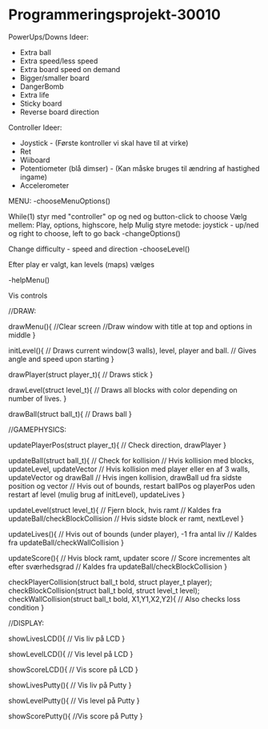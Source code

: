 # Programmeringsprojekt-30010

PowerUps/Downs Ideer:
- Extra ball
- Extra speed/less speed
- Extra board speed on demand
- Bigger/smaller board
- DangerBomb
- Extra life
- Sticky board
- Reverse board direction

Controller Ideer:
- Joystick - (Første kontroller vi skal have til at virke)
- Ret
- Wiiboard
- Potentiometer (blå dimser) - (Kan måske bruges til ændring af hastighed ingame)
- Accelerometer


MENU:
-chooseMenuOptions()

While(1) styr med "controller" op og ned og button-click to choose
Vælg mellem: Play, options, highscore, help
Mulig styre metode: joystick - up/ned og right to choose, left to go back 
-changeOptions()

Change difficulty - speed and direction
-chooseLevel()

Efter play er valgt, kan levels (maps) vælges

-helpMenu()

Vis controls


//DRAW:

drawMenu(){
//Clear screen
//Draw window with title at top and options in middle
}

initLevel(){
// Draws current window(3 walls), level, player and ball.
// Gives angle and speed upon starting
}

drawPlayer(struct player_t){
// Draws stick
}

drawLevel(struct level_t){
// Draws all blocks with color depending on number of lives.
}

drawBall(struct ball_t){
// Draws ball
}


//GAMEPHYSICS:

updatePlayerPos(struct player_t){
// Check direction, drawPlayer
}

updateBall(struct ball_t){
// Check for kollision
// Hvis kollision med blocks, updateLevel, updateVector
// Hvis kollision med player eller en af 3 walls, updateVector og drawBall
// Hvis ingen kollision, drawBall ud fra sidste position og vector
// Hvis out of bounds, restart ballPos og playerPos uden restart af level (mulig brug af initLevel), updateLives
}

updateLevel(struct level_t){
// Fjern block, hvis ramt
// Kaldes fra updateBall/checkBlockCollision
// Hvis sidste block er ramt, nextLevel
}

updateLives(){
// Hvis out of bounds (under player), -1 fra antal liv
// Kaldes fra updateBall/checkWallCollision
}

updateScore(){
// Hvis block ramt, updater score
// Score incrementes alt efter sværhedsgrad
// Kaldes fra updateBall/checkBlockCollision
}

checkPlayerCollision(struct ball_t bold, struct player_t player);
checkBlockCollision(struct ball_t bold, struct level_t level);
checkWallCollision(struct ball_t bold, X1,Y1,X2,Y2){
// Also checks loss condition
}


//DISPLAY:

showLivesLCD(){
// Vis liv på LCD
}

showLevelLCD(){
// Vis level på LCD
}

showScoreLCD(){
// Vis score på LCD
}

showLivesPutty(){
// Vis liv på Putty
}

showLevelPutty(){
// Vis level på Putty
}

showScorePutty(){
//Vis score på Putty
}
